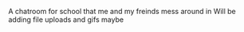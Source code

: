A chatroom for school that me and my freinds mess around in 
Will be adding file uploads and gifs maybe
